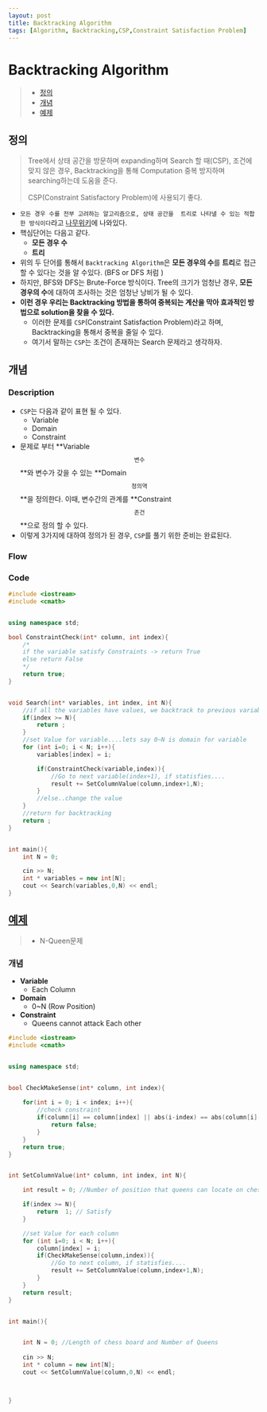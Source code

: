 ```yaml
---
layout: post
title: Backtracking Algorithm
tags: [Algorithm, Backtracking,CSP,Constraint Satisfaction Problem]
---
```

# Backtracking Algorithm

> * [정의](##정의)
> * [개념](##개념)
> * [예제](##예제)

## 정의

> Tree에서 상태 공간을 방문하며 expanding하며 Search 할 때(CSP), 조건에 맞지 않은 경우, Backtracking을 통해 Computation 중복 방지하며 searching하는데 도움을 준다.
>
> CSP(Constraint Satisfactory Problem)에 사용되기 좋다.

* ``모든 경우 수를 전부 고려하는 알고리즘으로, 상태 공간을  트리로 나타낼 수 있는 적합한 방식이다``라고 [나무위키](https://namu.wiki/w/%EB%B0%B1%ED%8A%B8%EB%9E%98%ED%82%B9)에 나와있다. 
* 핵심단어는 다음고 같다.
  * **모든 경우 수**
  * **트리**
* 위의 두 단어를 통해서 ``Backtracking Algorithm``은 **모든 경우의 수**를 **트리**로 접근할 수 있다는 것을 알 수있다. (BFS or DFS 처럼 )
* 하지만, BFS와 DFS는 Brute-Force 방식이다.  Tree의 크기가 엄청난 경우,  **모든 경우의 수**에 대하여 조사하는 것은 엄청난 낭비가 될 수 있다. 
* **이런 경우 우리는 Backtracking 방법을 통하여 중복되는 계산을 막아 효과적인 방법으로 solution을 찾을 수 있다.**
  * 이러한 문제를 ``CSP``(Constraint Satisfaction Problem)라고 하며, Backtracking을 통해서 중복을 줄일 수 있다.
  * 여기서 말하는 ``CSP``는  조건이 존재하는 Search 문제라고 생각하자.

## 개념

### Description

* ``CSP``는 다음과 같이 표현 될 수 있다.
  * Variable
  * Domain
  * Constraint
* 문제로 부터 **Variable$$_{\text{변수}}$$**와 변수가 갖을 수 있는 **Domain$$_{\text{정의역}}$$**을 정의한다. 이때, 변수간의 관계를 **Constraint$$_{\text{존건}}$$**으로 정의 할 수 있다.
* 이렇게 3가지에 대하여 정의가 된 경우, ``CSP``를 풀기 위한 준비는 완료된다.

### Flow



### Code

```c++
#include <iostream>
#include <cmath>


using namespace std;

bool ConstraintCheck(int* column, int index){
	/*
	if the variable satisfy Constraints -> return True
	else return False
	*/
	return true;
}


void Search(int* variables, int index, int N){
    //if all the variables have values, we backtrack to previous variables
	if(index >= N){
		return ;
	}
	//set Value for variable....lets say 0~N is domain for variable
	for (int i=0; i < N; i++){
		variables[index] = i;

		if(ConstraintCheck(variable,index)){
			//Go to next variable(index+1), if statisfies....
			result += SetColumnValue(column,index+1,N);
		}
        //else..change the value
	}
    //return for backtracking
	return ;
}


int main(){
	int N = 0;

	cin >> N;
	int * variables = new int[N];
	cout << Search(variables,0,N) << endl;
}
```



## [예제](https://www.acmicpc.net/problem/9663)

> * N-Queen문제

### 개념

* **Variable**
  * Each Column
* **Domain**
  * 0~N (Row Position)
* **Constraint**
  * Queens cannot attack Each other

```c++
#include <iostream>
#include <cmath>


using namespace std;


bool CheckMakeSense(int* column, int index){
	
	for(int i = 0; i < index; i++){
        //check constraint
		if(column[i] == column[index] || abs(i-index) == abs(column[i]-column[index])) {
			return false;	
		}
	}
	return true;
}


int SetColumnValue(int* column, int index, int N){

    int result = 0;	//Number of position that queens can locate on chess board

	if(index >= N){
		return  1; // Satisfy
	}

	//set Value for each column
	for (int i=0; i < N; i++){
		column[index] = i;
		if(CheckMakeSense(column,index)){
			//Go to next column, if statisfies....
			result += SetColumnValue(column,index+1,N);
		}
	}
	return result;
}


int main(){


	int N = 0; //Length of chess board and Number of Queens
	
	cin >> N;
	int * column = new int[N];
	cout << SetColumnValue(column,0,N) << endl;



}
```

